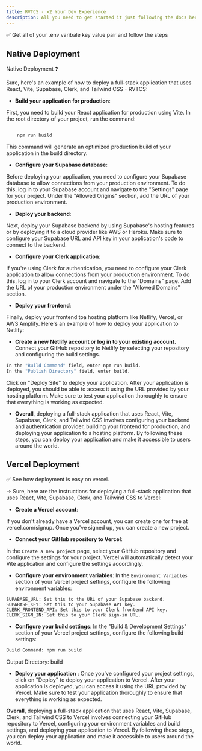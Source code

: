 ```yaml
---
title: RVTCS - x2 Your Dev Experience
description: All you need to get started it just following the docs here.
---
```





✅ Get all of your .env varibale key value pair and follow the steps



##  Native Deployment

Native Deployment ❓

Sure, here's an example of how to deploy a full-stack application that uses React, Vite, Supabase, Clerk, and Tailwind CSS - RVTCS:

- **Build your application for production**:


First, you need to build your React application for production using Vite. In the root directory of your project, run the command:

```bash

    npm run build
```

This command will generate an optimized production build of your application in the build directory.

- **Configure your Supabase database**:

Before deploying your application, you need to configure your Supabase database to allow connections from your production environment. To do this, log in to your Supabase account and navigate to the "Settings" page for your project. Under the "Allowed Origins" section, add the URL of your production environment.

- **Deploy your backend**:


Next, deploy your Supabase backend by using Supabase's hosting features or by deploying it to a cloud provider like AWS or Heroku. Make sure to configure your Supabase URL and API key in your application's code to connect to the backend.

- **Configure your Clerk application**:

If you're using Clerk for authentication, you need to configure your Clerk application to allow connections from your production environment. To do this, log in to your Clerk account and navigate to the "Domains" page. Add the URL of your production environment under the "Allowed Domains" section.

- **Deploy your frontend**:

Finally, deploy your frontend toa hosting platform like Netlify, Vercel, or AWS Amplify. Here's an example of how to deploy your application to Netlify:

- **Create a new Netlify account or log in to your existing account.**
Connect your GitHub repository to Netlify by selecting your repository and configuring the build settings.
```bash
In the "Build Command" field, enter npm run build.
In the "Publish Directory" field, enter build.
```
Click on "Deploy Site" to deploy your application.
After your application is deployed, you should be able to access it using the URL provided by your hosting platform. Make sure to test your application thoroughly to ensure that everything is working as expected.

- **Overall**, deploying a full-stack application that uses React, Vite, Supabase, Clerk, and Tailwind CSS involves configuring your backend and authentication provider, building your frontend for production, and deploying your application to a hosting platform. By following these steps, you can deploy your application and make it accessible to users around the world.


## Vercel Deployment
 ✅ See how deployment is easy on vercel.

-> Sure, here are the instructions for deploying a full-stack application that uses React, Vite, Supabase, Clerk, and Tailwind CSS to Vercel:

- **Create a Vercel account**:


If you don't already have a Vercel account, you can create one for free at vercel.com/signup. Once you've signed up, you can create a new project.

- **Connect your GitHub repository to Vercel**:


In the `Create a new project` page, select your GitHub repository and configure the settings for your project. Vercel will automatically detect your Vite application and configure the settings accordingly.

- **Configure your environment variables**:
In the `Environment Variables` section of your Vercel project settings, configure the following environment variables:
```javasript
SUPABASE_URL: Set this to the URL of your Supabase backend.
SUPABASE_KEY: Set this to your Supabase API key.
CLERK_FRONTEND_API: Set this to your Clerk frontend API key.
CLERK_SIGN_IN: Set this to your Clerk sign-in URL.
```
- **Configure your build settings**:
In the "Build & Development Settings" section of your Vercel project settings, configure the following build settings:

```bash
Build Command: npm run build
```
Output Directory: build


- **Deploy your application** :
Once you've configured your project settings, click on "Deploy" to deploy your application to Vercel.
After your application is deployed, you can access it using the URL provided by Vercel. Make sure to test your application thoroughly to ensure that everything is working as expected.

**Overall**, deploying a full-stack application that uses React, Vite, Supabase, Clerk, and Tailwind CSS to Vercel involves connecting your GitHub repository to Vercel, configuring your environment variables and build settings, and deploying your application to Vercel. By following these steps, you can deploy your application and make it accessible to users around the world.